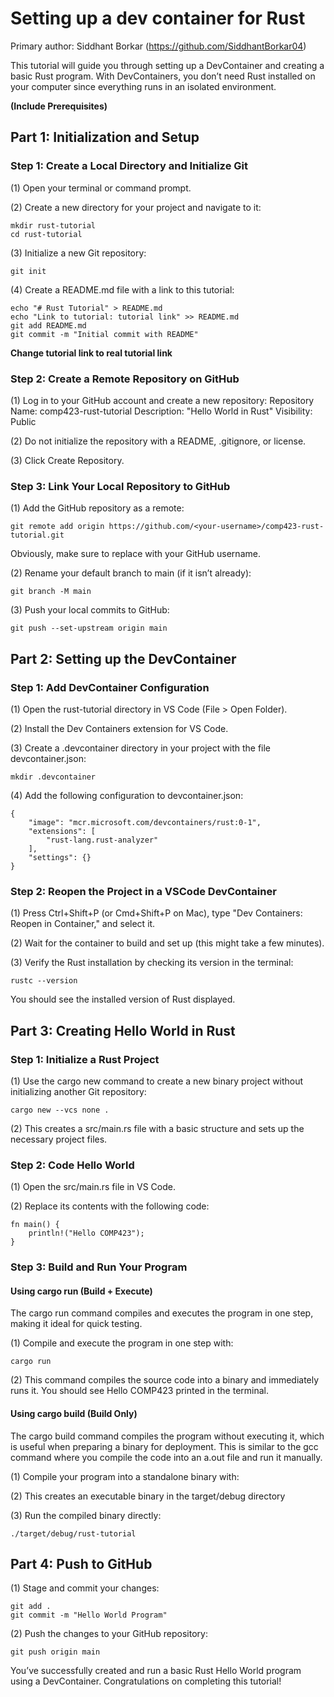 # Setting up a dev container for Rust
Primary author: Siddhant Borkar (https://github.com/SiddhantBorkar04)

This tutorial will guide you through setting up a DevContainer and creating a basic Rust program. With DevContainers, you don’t need Rust installed on your computer since everything runs in an isolated environment.

**(Include Prerequisites)**

## Part 1: Initialization and Setup

### Step 1: Create a Local Directory and Initialize Git
(1) Open your terminal or command prompt.

(2) Create a new directory for your project and navigate to it:
```
mkdir rust-tutorial
cd rust-tutorial
```

(3) Initialize a new Git repository:
```
git init
```

(4) Create a README.md file with a link to this tutorial:
```
echo "# Rust Tutorial" > README.md
echo "Link to tutorial: tutorial link" >> README.md
git add README.md
git commit -m "Initial commit with README"
```
**Change tutorial link to real tutorial link**

### Step 2: Create a Remote Repository on GitHub
(1) Log in to your GitHub account and create a new repository:
Repository Name: comp423-rust-tutorial
Description: "Hello World in Rust"
Visibility: Public

(2) Do not initialize the repository with a README, .gitignore, or license.

(3) Click Create Repository.

### Step 3: Link Your Local Repository to GitHub
(1) Add the GitHub repository as a remote:
```
git remote add origin https://github.com/<your-username>/comp423-rust-tutorial.git
```
Obviously, make sure to replace <your-username> with your GitHub username.

(2) Rename your default branch to main (if it isn’t already):
```
git branch -M main
```

(3) Push your local commits to GitHub:
```
git push --set-upstream origin main
```

## Part 2: Setting up the DevContainer
### Step 1: Add DevContainer Configuration
(1) Open the rust-tutorial directory in VS Code (File > Open Folder).

(2) Install the Dev Containers extension for VS Code.

(3) Create a .devcontainer directory in your project with the file devcontainer.json:
```
mkdir .devcontainer
```

(4) Add the following configuration to devcontainer.json:
```
{
    "image": "mcr.microsoft.com/devcontainers/rust:0-1",
    "extensions": [
        "rust-lang.rust-analyzer"
    ],
    "settings": {}
}
```

### Step 2: Reopen the Project in a VSCode DevContainer
(1) Press Ctrl+Shift+P (or Cmd+Shift+P on Mac), type "Dev Containers: Reopen in Container," and select it.

(2) Wait for the container to build and set up (this might take a few minutes).

(3) Verify the Rust installation by checking its version in the terminal:
```
rustc --version
```
You should see the installed version of Rust displayed.

## Part 3: Creating Hello World in Rust
### Step 1: Initialize a Rust Project
(1) Use the cargo new command to create a new binary project without initializing another Git repository:
```
cargo new --vcs none .
```

(2) This creates a src/main.rs file with a basic structure and sets up the necessary project files.

### Step 2: Code Hello World
(1) Open the src/main.rs file in VS Code.

(2) Replace its contents with the following code:
```
fn main() {
    println!("Hello COMP423");
}
```

### Step 3: Build and Run Your Program
#### Using cargo run (Build + Execute)
The cargo run command compiles and executes the program in one step, making it ideal for quick testing.

(1) Compile and execute the program in one step with:
```
cargo run
```

(2) This command compiles the source code into a binary and immediately runs it. You should see Hello COMP423 printed in the terminal.

#### Using cargo build (Build Only)
The cargo build command compiles the program without executing it, which is useful when preparing a binary for deployment. This is similar to the gcc command where you compile the code into an a.out file and run it manually.

(1) Compile your program into a standalone binary with:

(2) This creates an executable binary in the target/debug directory

(3) Run the compiled binary directly:
```
./target/debug/rust-tutorial
```

## Part 4: Push to GitHub

(1) Stage and commit your changes:
```
git add .
git commit -m "Hello World Program"
```

(2) Push the changes to your GitHub repository:
```
git push origin main
```

You’ve successfully created and run a basic Rust Hello World program using a DevContainer. Congratulations on completing this tutorial!